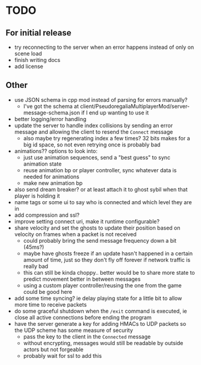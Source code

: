# TODO

## For initial release

* try reconnecting to the server when an error happens instead of only on scene load
* finish writing docs
* add license

## Other

* use JSON schema in cpp mod instead of parsing for errors manually?
  * I've got the schema at client/PseudoregaliaMultiplayerMod/server-message-schema.json if I end up wanting to use it
* better logging/error handling
* update the server to handle index collisions by sending an error message and allowing the client to resend the `Connect` message
  * also maybe try regenerating index a few times? 32 bits makes for a big id space, so not even retrying once is probably bad
* animations?? options to look into:
  * just use animation sequences, send a "best guess" to sync animation state
  * reuse animation bp or player controller, sync whatever data is needed for animations
  * make new animation bp
* also send dream breaker? or at least attach it to ghost sybil when that player is holding it
* name tags or some ui to say who is connected and which level they are in
* add compression and ssl?
* improve setting connect uri, make it runtime configurable?
* share velocity and set the ghosts to update their position based on velocity on frames when a packet is not received
  * could probably bring the send message frequency down a bit (45ms?)
  * maybe have ghosts freeze if an update hasn't happened in a certain amount of time, just so they don't fly off forever if network traffic is really bad
  * this can still be kinda choppy.. better would be to share more state to predict movement better in between messages
  * using a custom player controller/reusing the one from the game could be good here
* add some time syncing? ie delay playing state for a little bit to allow more time to receive packets
* do some graceful shutdown when the `/exit` command is executed, ie close all active connections before ending the program
* have the server generate a key for adding HMACs to UDP packets so the UDP scheme has some measure of security
  * pass the key to the client in the `Connected` message
  * without encrypting, messages would still be readable by outside actors but not forgeable
  * probably wait for ssl to add this
